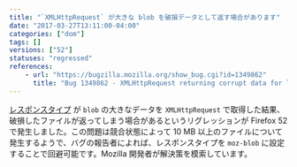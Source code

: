 ```yaml
---
title: "`XMLHttpRequest` が大きな blob を破損データとして返す場合があります"
date: "2017-03-27T13:11:00-04:00"
categories: ["dom"]
tags: []
versions: ["52"]
statuses: "regressed"
references:
    - url: "https://bugzilla.mozilla.org/show_bug.cgi?id=1349862"
      title: "Bug 1349862 - XMLHttpRequest returning corrupt data for large blobs"
---
```

[レスポンスタイプ](https://developer.mozilla.org/ja/docs/Web/API/XMLHttpRequest/responseType) が `blob` の大きなデータを `XMLHttpRequest` で取得した結果、破損したファイルが返ってしまう場合があるというリグレッションが Firefox 52 で発生しました。この問題は競合状態によって 10 MB 以上のファイルについて発生するようで、バグの報告者によれば、レスポンスタイプを `moz-blob` に設定することで回避可能です。Mozilla 開発者が解決策を模索しています。
